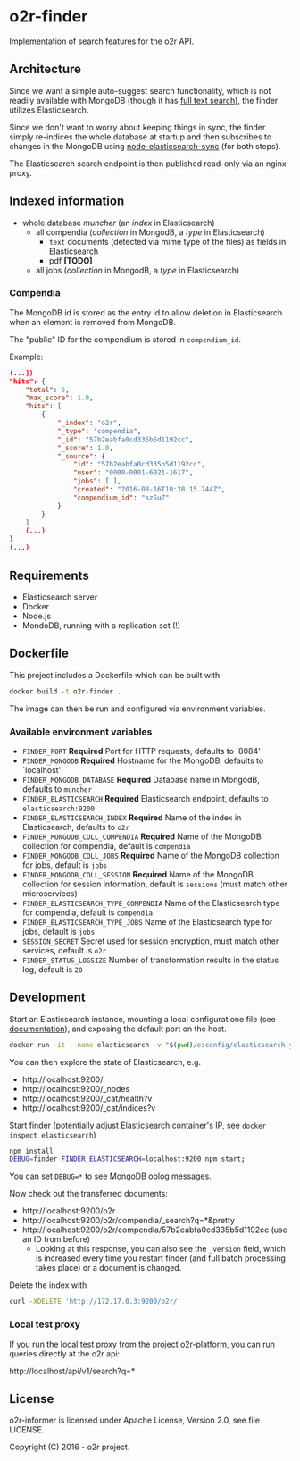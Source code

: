 # o2r-finder

Implementation of search features for the o2r API.

## Architecture

Since we want a simple auto-suggest search functionality, which is not readily available with MongoDB (though it has [full text search](https://github.com/o2r-project/o2r-finder/issues/1)), the finder utilizes Elasticsearch.

Since we don't want to worry about keeping things in sync, the finder simply re-indices the whole database at startup and then subscribes to changes in the MongoDB using [node-elasticsearch-sync](https://github.com/toystars/node-elasticsearch-sync) (for both steps).

The Elasticsearch search endpoint is then published read-only via an nginx proxy.

## Indexed information

- whole database _muncher_ (an _index_ in Elasticsearch)
  - all compendia (_collection_ in MongodB, a _type_ in Elasticsearch)
    - `text` documents (detected via mime type of the files) as fields in Elasticsearch
    - pdf __[TODO]__
  - all jobs (_collection_ in MongodB, a _type_ in Elasticsearch)

### Compendia

The MongoDB id is stored as the entry id to allow deletion in Elasticsearch when an element is removed from MongoDB.

The "public" ID for the compendium is stored in `compendium_id`.

Example:

```json
(...])
"hits": {
    "total": 5,
    "max_score": 1.0,
    "hits": [
        {
            "_index": "o2r",
            "_type": "compendia",
            "_id": "57b2eabfa0cd335b5d1192cc",
            "_score": 1.0,
            "_source": {
                "id": "57b2eabfa0cd335b5d1192cc",
                "user": "0000-0001-6021-1617",
                "jobs": [ ],
                "created": "2016-08-16T10:28:15.744Z",
                "compendium_id": "szSuZ"
            }
        }
    ]
    (...)
}
(...)
```

## Requirements

- Elasticsearch server
- Docker
- Node.js
- MondoDB, running with a replication set (!)

## Dockerfile

This project includes a Dockerfile which can be built with

```bash
docker build -t o2r-finder .
```

The image can then be run and configured via environment variables.

### Available environment variables

- `FINDER_PORT` **Required** Port for HTTP requests, defaults to `8084'
- `FINDER_MONGODB` **Required** Hostname for the MongoDB, defaults to `localhost'
- `FINDER_MONGODB_DATABASE` **Required** Database name in MongodB, defaults to `muncher`
- `FINDER_ELASTICSEARCH` **Required** Elasticsearch endpoint, defaults to `elasticsearch:9200`
- `FINDER_ELASTICSEARCH_INDEX` **Required** Name of the index in Elasticsearch, defaults to `o2r`
- `FINDER_MONGODB_COLL_COMPENDIA` **Required** Name of the MongoDB collection for compendia, default is `compendia`
- `FINDER_MONGODB_COLL_JOBS` **Required** Name of the MongoDB collection for jobs, default is `jobs`
- `FINDER_MONGODB_COLL_SESSION` **Required** Name of the MongoDB collection for session information, default is `sessions` (must match other microservices)
- `FINDER_ELASTICSEARCH_TYPE_COMPENDIA` Name of the Elasticsearch type for compendia, default is `compendia`
- `FINDER_ELASTICSEARCH_TYPE_JOBS` Name of the Elasticsearch type for jobs, default is `jobs`
- `SESSION_SECRET` Secret used for session encryption, must match other services, default is `o2r`
- `FINDER_STATUS_LOGSIZE` Number of transformation results in the status log, default is `20`

## Development

Start an Elasticsearch instance, mounting a local configuratione file (see [documentation](https://hub.docker.com/_/elasticsearch/)), and exposing the default port on the host.

```bash
docker run -it --name elasticsearch -v "$(pwd)/esconfig/elasticsearch.yml":/usr/share/elasticsearch/config/elasticsearch.yml -p 9200:9200 elasticsearch:2
```

You can then explore the state of Elasticsearch, e.g.

- http://localhost:9200/
- http://localhost:9200/_nodes
- http://localhost:9200/_cat/health?v
- http://localhost:9200/_cat/indices?v

Start finder (potentially adjust Elasticsearch container's IP, see `docker inspect elasticsearch`)

```bash
npm install
DEBUG=finder FINDER_ELASTICSEARCH=localhost:9200 npm start;
```

You can set `DEBUG=*` to see MongoDB oplog messages.

Now check out the transferred documents:

- http://localhost:9200/o2r
- http://localhost:9200/o2r/compendia/_search?q=*&pretty
- http://localhost:9200/o2r/compendia/57b2eabfa0cd335b5d1192cc (use an ID from before)
  - Looking at this response, you can also see the `_version` field, which is increased every time you restart finder (and full batch processing takes place) or a document is changed.

Delete the index with

```bash
curl -XDELETE 'http://172.17.0.3:9200/o2r/'
```

### Local test proxy

If you run the local test proxy from the project [o2r-platform](https://github.com/o2r-project/o2r-platform), you can run queries directly at the o2r api:

http://localhost/api/v1/search?q=*

## License

o2r-informer is licensed under Apache License, Version 2.0, see file LICENSE.

Copyright (C) 2016 - o2r project.